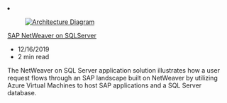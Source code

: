 <!-- This file is automatically generated by build/architectures/build_index.py. Any updates will be lost. -->

<!-- markdownlint-disable MD033 -->

<li class="grid-item item-column" data-categories="Databases ">
<article class="card">
    <div class="card-header has-margin-bottom-none" aria-hidden="true">
        <figure class="image diagram has-height-175 has-overflow-hidden level">
            <a href="/azure/architecture/solution-ideas/articles/sap-netweaver-on-sql-server"><img src="/azure/architecture/browse/thumbs/sap-netweaver-on-sql-server.png" class="diagram" alt="Architecture Diagram" data-linktype="relative-path"></a>
        </figure>
    </div>
    <div class="card-content">
        <a class="card-content-title has-margin-top-none" href="/azure/architecture/solution-ideas/articles/sap-netweaver-on-sql-server">
            <p>SAP NetWeaver on SQLServer</p>
        </a>
        <ul class="card-content-metadata">
            <li>12/16/2019</li>
            <li>2 min read</li>
        </ul>
        <p class="card-content-description">The NetWeaver on SQL Server application solution illustrates how a user request flows through an SAP landscape built on NetWeaver by utilizing Azure Virtual Machines to host SAP applications and a SQL Server database.</p>
        <div class="bottom-to-top-fade is-hidden-mobile"></div>
    </div>
</article>
</li>
